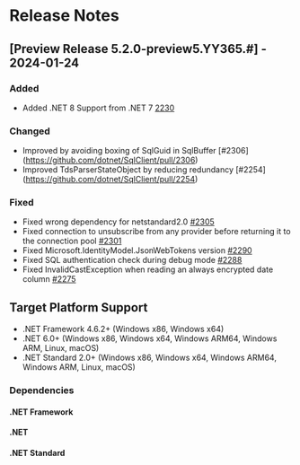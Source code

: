 # Release Notes

## [Preview Release 5.2.0-preview5.YY365.#] - 2024-01-24

### Added

- Added .NET 8 Support from .NET 7 [2230](https://github.com/dotnet/SqlClient/pull/2230)

### Changed

- Improved by avoiding boxing of SqlGuid in SqlBuffer [#2306] (https://github.com/dotnet/SqlClient/pull/2306)
- Improved TdsParserStateObject by reducing redundancy [#2254] (https://github.com/dotnet/SqlClient/pull/2254)

### Fixed

- Fixed wrong dependency for netstandard2.0 [#2305](https://github.com/dotnet/SqlClient/pull/2305)
- Fixed connection to unsubscribe from any provider before returning it to the connection pool [#2301](https://github.com/dotnet/SqlClient/pull/2301)
- Fixed Microsoft.IdentityModel.JsonWebTokens version [#2290](https://github.com/dotnet/SqlClient/pull/2290)
- Fixed SQL authentication check during debug mode [#2288](https://github.com/dotnet/SqlClient/pull/2288)
- Fixed InvalidCastException when reading an always encrypted date column [#2275](https://github.com/dotnet/SqlClient/pull/2275)

## Target Platform Support

- .NET Framework 4.6.2+ (Windows x86, Windows x64)
- .NET 6.0+ (Windows x86, Windows x64, Windows ARM64, Windows ARM, Linux, macOS)
- .NET Standard 2.0+ (Windows x86, Windows x64, Windows ARM64, Windows ARM, Linux, macOS)

### Dependencies

#### .NET Framework

#### .NET

#### .NET Standard
